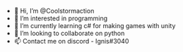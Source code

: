 - 👋 Hi, I’m @Coolstormaction
- 👀 I’m interested in programming
- 🌱 I’m currently learning c# for making games with unity
- 💞️ I’m looking to collaborate on python 
- 📫 Contact me on discord - Ignis#3040

<!---
Coolstormaction/Coolstormaction is a ✨ special ✨ repository because its `README.md` (this file) appears on your GitHub profile.
You can click the Preview link to take a look at your changes.
--->
